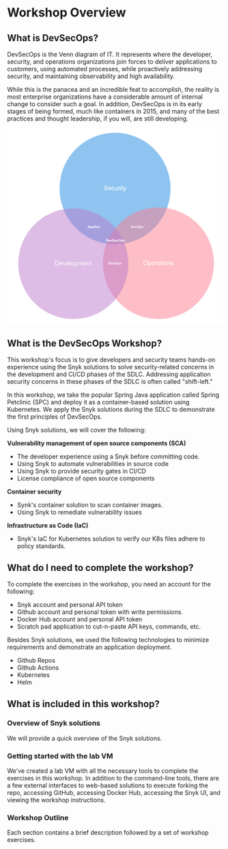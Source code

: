 # Workshop Overview

## What is DevSecOps?

DevSecOps is the Venn diagram of IT. It represents where the developer, security, and operations organizations join forces to deliver applications to customers, using automated processes, while proactively addressing security, and maintaining observability and high availability.

While this is the panacea and an incredible feat to accomplish, the reality is most enterprise organizations have a considerable amount of internal change to consider such a goal. In addition, DevSecOps is in its early stages of being formed, much like containers in 2015, and many of the best practices and thought leadership, if you will, are still developing.

![DevSecOps](../../.gitbook/assets/venn_devsecops.png)

## What is the DevSecOps Workshop?

This workshop's focus is to give developers and security teams hands-on experience using the Snyk solutions to solve security-related concerns in the development and CI/CD phases of the SDLC. Addressing application security concerns in these phases of the SDLC is often called "shift-left."

In this workshop, we take the popular Spring Java application called Spring Petclinic \(SPC\) and deploy it as a container-based solution using Kubernetes. We apply the Snyk solutions during the SDLC to demonstrate the first principles of DevSecOps. 

Using Snyk solutions, we will cover the following:

**Vulnerability management of open source components \(SCA\)**

* The developer experience using a Snyk before committing code. 
* Using Snyk to automate vulnerabilities in source code
* Using Snyk to provide security gates in CI/CD 
* License compliance of open source components

**Container security**

* Synk's container solution to scan container images.
* Using Snyk to remediate vulnerability issues 

 **Infrastructure as Code \(IaC\)**

* Snyk's IaC for Kubernetes solution to verify our K8s files adhere to policy standards.

## What do I need to complete the workshop?

To complete the exercises in the workshop, you need an account for the following: 

* Snyk account and personal API token
* Github account and personal token with write permissions.
* Docker Hub account and personal API token
* Scratch pad application to cut-n-paste API keys, commands, etc.

Besides Snyk solutions, we used the following technologies to minimize requirements and demonstrate an application deployment.

* Github Repos
* Github Actions
* Kubernetes
* Helm

## What is included in this workshop?

### Overview of Snyk solutions

We will provide a quick overview of the Snyk solutions.

### Getting started with the lab VM

We've created a lab VM with all the necessary tools to complete the exercises in this workshop. In addition to the command-line tools, there are a few external interfaces to web-based solutions to execute forking the repo, accessing GitHub, accessing Docker Hub, accessing the Snyk UI,  and viewing the workshop instructions. 

### Workshop Outline

Each section contains a brief description followed by a set of workshop exercises.


